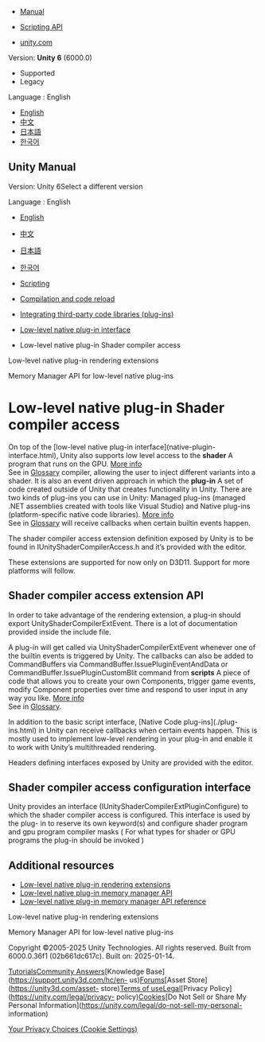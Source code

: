 [](https://docs.unity3d.com)

  * [Manual](../Manual/index.html)
  * [Scripting API](../ScriptReference/index.html)

  * [unity.com](https://unity.com/)

Version: **Unity 6** (6000.0)

  * Supported
  * Legacy

Language : English

  * [English](/Manual/low-level-native-plugin-shader-compiler-access.html)
  * [中文](/cn/current/Manual/low-level-native-plugin-shader-compiler-access.html)
  * [日本語](/ja/current/Manual/low-level-native-plugin-shader-compiler-access.html)
  * [한국어](/kr/current/Manual/low-level-native-plugin-shader-compiler-access.html)

[](https://docs.unity3d.com)

## Unity Manual

Version: Unity 6Select a different version

Language : English

  * [English](/Manual/low-level-native-plugin-shader-compiler-access.html)
  * [中文](/cn/current/Manual/low-level-native-plugin-shader-compiler-access.html)
  * [日本語](/ja/current/Manual/low-level-native-plugin-shader-compiler-access.html)
  * [한국어](/kr/current/Manual/low-level-native-plugin-shader-compiler-access.html)

  * [Scripting](scripting.html)
  * [Compilation and code reload ](compilation-and-code-reload.html)
  * [Integrating third-party code libraries (plug-ins)](plug-ins.html)
  * [Low-level native plug-in interface](native-plugin-interface.html)
  * Low-level native plug-in Shader compiler access

[](low-level-native-plugin-rendering-extensions.html)

Low-level native plug-in rendering extensions

[](low-level-native-plugin-memory-manager-api.html)

Memory Manager API for low-level native plug-ins

# Low-level native plug-in Shader compiler access

On top of the [low-level native plug-in interface](native-plugin-
interface.html), Unity also supports low level access to the **shader** A
program that runs on the GPU. [More info](Shaders.html)  
See in [Glossary](Glossary.html#Shader) compiler, allowing the user to inject
different variants into a shader. It is also an event driven approach in which
the **plug-in** A set of code created outside of Unity that creates
functionality in Unity. There are two kinds of plug-ins you can use in Unity:
Managed plug-ins (managed .NET assemblies created with tools like Visual
Studio) and Native plug-ins (platform-specific native code libraries). [More
info](./plug-ins.html)  
See in [Glossary](Glossary.html#Plug-in) will receive callbacks when certain
builtin events happen.

The shader compiler access extension definition exposed by Unity is to be
found in IUnityShaderCompilerAccess.h and it’s provided with the editor.

These extensions are supported for now only on D3D11. Support for more
platforms will follow.

## Shader compiler access extension API

In order to take advantage of the rendering extension, a plug-in should export
UnityShaderCompilerExtEvent. There is a lot of documentation provided inside
the include file.

A plug-in will get called via UnityShaderCompilerExtEvent whenever one of the
builtin events is triggered by Unity. The callbacks can also be added to
CommandBuffers via CommandBuffer.IssuePluginEventAndData or
CommandBuffer.IssuePluginCustomBlit command from **scripts** A piece of code
that allows you to create your own Components, trigger game events, modify
Component properties over time and respond to user input in any way you like.
[More info](creating-scripts.html)  
See in [Glossary](Glossary.html#Scripts).

In addition to the basic script interface, [Native Code plug-ins](./plug-
ins.html) in Unity can receive callbacks when certain events happen. This is
mostly used to implement low-level rendering in your plug-in and enable it to
work with Unity’s multithreaded rendering.

Headers defining interfaces exposed by Unity are provided with the editor.

## Shader compiler access configuration interface

Unity provides an interface (IUnityShaderCompilerExtPluginConfigure) to which
the shader compiler access is configured. This interface is used by the plug-
in to reserve its own keyword(s) and configure shader program and gpu program
compiler masks ( For what types for shader or GPU programs the plug-in should
be invoked )

## Additional resources

  * [Low-level native plug-in rendering extensions](low-level-native-plugin-rendering-extensions.html)
  * [Low-level native plug-in memory manager API](low-level-native-plugin-memory-manager-api.html)
  * [Low-level native plug-in memory manager API reference](low-level-native-plugin-memory-manager-api-reference.html)

[](low-level-native-plugin-rendering-extensions.html)

Low-level native plug-in rendering extensions

[](low-level-native-plugin-memory-manager-api.html)

Memory Manager API for low-level native plug-ins

Copyright ©2005-2025 Unity Technologies. All rights reserved. Built from
6000.0.36f1 (02b661dc617c). Built on: 2025-01-14.

[Tutorials](https://learn.unity.com/)[Community
Answers](https://answers.unity3d.com)[Knowledge
Base](https://support.unity3d.com/hc/en-
us)[Forums](https://forum.unity3d.com)[Asset Store](https://unity3d.com/asset-
store)[Terms of
use](https://docs.unity3d.com/Manual/TermsOfUse.html)[Legal](https://unity.com/legal)[Privacy
Policy](https://unity.com/legal/privacy-
policy)[Cookies](https://unity.com/legal/cookie-policy)[Do Not Sell or Share
My Personal Information](https://unity.com/legal/do-not-sell-my-personal-
information)

[Your Privacy Choices (Cookie Settings)](javascript:void\(0\);)

